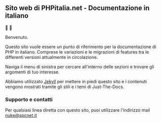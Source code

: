 ## Sito web di PHPitalia.net - Documentazione in italiano

🚀 🐼

Benvenuto.



Questo sito vuole essere un punto di riferimento per la documentazione di PHP in italiano. Comprese le variazioni e le migrazioni di features tra le differenti versioni attualmente in circolazione.

Naviga il menu di sinistra per cercare all'interno delle sezioni e trovare gli argomenti di tuo interesse.

Abbiamo utilizzato [Jekyll](https://jekyllrb.com/) per mettere in piedi questo sito e i contenuti vengono mostrati tramite gli stili e i temi di Just-The-Docs.

### Supporto e contatti
Per qualsiasi linea diretta con questo sito, puoi utilizzare l'indirizzo mail nuke@spcnet.it